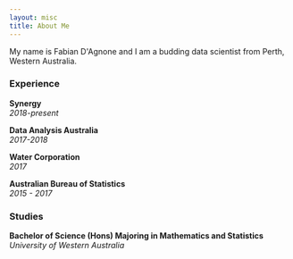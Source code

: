 ```yaml
---
layout: misc
title: About Me
---
```


My name is Fabian D'Agnone and I am a budding data scientist from Perth, Western Australia.


### Experience

**Synergy**  
*2018-present*

**Data Analysis Australia**  
*2017-2018*

**Water Corporation**  
*2017*

**Australian Bureau of Statistics**  
*2015 - 2017*

### Studies
**Bachelor of Science (Hons) Majoring in Mathematics and Statistics**  
*University of Western Australia*
